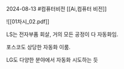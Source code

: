 2024-08-13
#컴퓨터비전 
[[Ai,컴퓨터 비전]]

![[01차시_02.pdf]]

LS는 전자부품 회살, 거의 모든 공정이 다 자동화임.

포스코도 상당한 자동화 이룸.

LG도 다양한 분야에서 자동화 시도하는 듯